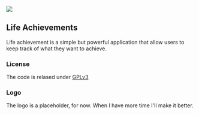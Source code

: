 ![](https://github.com/GhostyJade/LifeAchievements/blob/master/Resources/logo/placeholder.png)

## Life Achievements
Life achievement is a simple but powerful application that allow users to keep track of what they want to achieve.

### License 
The code is relased under [GPLv3](https://github.com/GhostyJade/LifeAchievements/blob/master/LICENSE)

### Logo
The logo is a placeholder, for now. When I have more time I'll make it better.